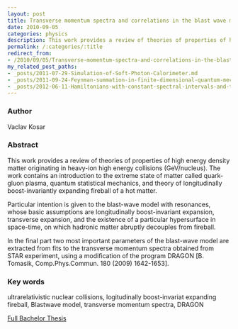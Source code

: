 ```yaml
---
layout: post
title: Transverse momentum spectra and correlations in the blast wave model with resonances
date: 2010-09-05
categories: physics
description: This work provides a review of theories of properties of high energy density matter originating in heavy-ion high energy collisions (GeV/nucleus).
permalink: /:categories/:title
redirect_from:
- /2010/09/05/Transverse-momentum-spectra-and-correlations-in-the-blast-wave-model-with-resonances.html
my_related_post_paths:
- _posts/2011-07-29-Simulation-of-Soft-Photon-Calorimeter.md
- _posts/2011-09-24-Feynman-summation-in-finite-dimensional-quantum-mechanics.md
- _posts/2012-06-11-Hamiltonians-with-constant-spectral-intervals-and-time-dependent-perturbation.md
---
```




### Author
Vaclav Kosar

### Abstract
This work provides a review of theories of properties of high energy density matter originating in heavy-ion high energy collisions (GeV/nucleus). 
The work contains an introduction to the extreme state of matter called quark-gluon plasma, quantum statistical mechanics, and theory of longitudinally boost-invariantly expanding fireball of a hot matter. 

Particular intention is given to the blast-wave model with resonances, whose basic assumptions are longitudinally boost-invariant expansion, transverse expansion, and the existence of a particular hypersurface in space-time, on which hadronic matter abruptly decouples from fireball.

In the final part two most important parameters of the blast-wave model are extracted from fits to the transverse momentum spectra obtained from STAR experiment, using a modification of the program DRAGON [B. Tomasik, Comp.Phys.Commun.
180 (2009) 1642-1653].

### Key words
ultrarelativistic  nuclear  collisions,  logitudinally  boost-invariat  expanding fireball, Blastwave model, transverse momentum spectra, DRAGON

[Full Bachelor Thesis](https://physics.fjfi.cvut.cz/publications/ejcf/BP_Vaclav_Kosar.pdf)
